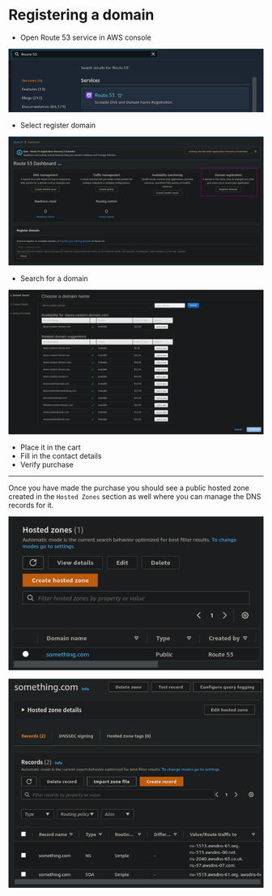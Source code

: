 # Registering a domain

- Open Route 53 service in AWS console

![](img/2022-02-07-17-33-44.png)

- Select register domain

![](img/2022-02-07-17-34-01.png)

- Search for a domain

![](img/2022-02-07-17-35-15.png)

- Place it in the cart
- Fill in the contact details
- Verify purchase

---

Once you have made the purchase you should see a public hosted zone created in the `Hosted Zones` section as well where you can manage the DNS records for it.

![](img/2022-02-08-06-14-29.png)

![](img/2022-02-08-06-14-39.png)